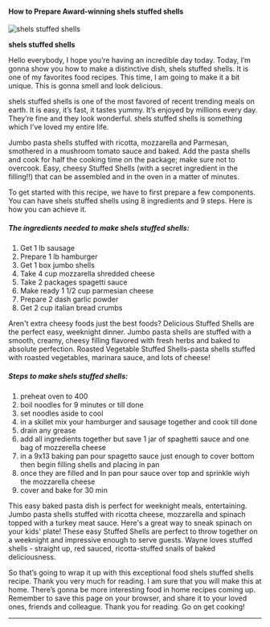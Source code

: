             

#### How to Prepare Award-winning shels stuffed shells

![shels stuffed shells](https://img-global.cpcdn.com/recipes/58342618/751x532cq70/shels-stuffed-shells-recipe-main-photo.jpg)

**shels stuffed shells**

Hello everybody, I hope you’re having an incredible day today. Today, I’m gonna show you how to make a distinctive dish, shels stuffed shells. It is one of my favorites food recipes. This time, I am going to make it a bit unique. This is gonna smell and look delicious.

shels stuffed shells is one of the most favored of recent trending meals on earth. It is easy, it’s fast, it tastes yummy. It’s enjoyed by millions every day. They’re fine and they look wonderful. shels stuffed shells is something which I’ve loved my entire life.

Jumbo pasta shells stuffed with ricotta, mozzarella and Parmesan, smothered in a mushroom tomato sauce and baked. Add the pasta shells and cook for half the cooking time on the package; make sure not to overcook. Easy, cheesy Stuffed Shells (with a secret ingredient in the filling!!) that can be assembled and in the oven in a matter of minutes.

To get started with this recipe, we have to first prepare a few components. You can have shels stuffed shells using 8 ingredients and 9 steps. Here is how you can achieve it.

##### The ingredients needed to make shels stuffed shells:

1.  Get 1 lb sausage
2.  Prepare 1 lb hamburger
3.  Get 1 box jumbo shells
4.  Take 4 cup mozzarella shredded cheese
5.  Take 2 packages spagetti sauce
6.  Make ready 1 1/2 cup parmesian cheese
7.  Prepare 2 dash garlic powder
8.  Get 2 cup italian bread crumbs

Aren't extra cheesy foods just the best foods? Delicious Stuffed Shells are the perfect easy, weeknight dinner. Jumbo pasta shells are stuffed with a smooth, creamy, cheesy filling flavored with fresh herbs and baked to absolute perfection. Roasted Vegetable Stuffed Shells-pasta shells stuffed with roasted vegetables, marinara sauce, and lots of cheese!

##### Steps to make shels stuffed shells:

1.  preheat oven to 400
2.  boil noodles for 9 minutes or till done
3.  set noodles aside to cool
4.  in a skillet mix your hamburger and sausage together and cook till done
5.  drain any grease
6.  add all ingredients together but save 1 jar of spaghetti sauce and one bag of mozzerella cheese
7.  in a 9x13 baking pan pour spagetto sauce just enough to cover bottom then begin filling shells and placing in pan
8.  once they are filled and In pan pour sauce over top and sprinkle wiyh the mozzarella cheese
9.  cover and bake for 30 min

This easy baked pasta dish is perfect for weeknight meals, entertaining. Jumbo pasta shells stuffed with ricotta cheese, mozzarella and spinach topped with a turkey meat sauce. Here's a great way to sneak spinach on your kids' plate! These easy Stuffed Shells are perfect to throw together on a weeknight and impressive enough to serve guests. Wayne loves stuffed shells - straight up, red sauced, ricotta-stuffed snails of baked deliciousness.

So that’s going to wrap it up with this exceptional food shels stuffed shells recipe. Thank you very much for reading. I am sure that you will make this at home. There’s gonna be more interesting food in home recipes coming up. Remember to save this page on your browser, and share it to your loved ones, friends and colleague. Thank you for reading. Go on get cooking!

* * *